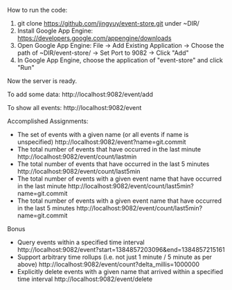 
How to run the code:
  1. git clone https://github.com/jingyuy/event-store.git under ~DIR/
  2. Install Google App Engine: https://developers.google.com/appengine/downloads
  3. Open Google App Engine: File -> Add Existing Application -> Choose
     the path of ~DIR/event-store/ -> Set Port to 9082 -> Click "Add"
  4. In Google App Engine, choose the application of "event-store" and
     click "Run"

Now the server is ready.


To add some data:
  http://localhost:9082/event/add

To show all events:
  http://localhost:9082/event

Accomplished Assignments:

 * The set of events with a given name (or all events if name is unspecified)
  http://localhost:9082/event?name=git.commit
 * The total number of events that have occurred in the last minute
  http://localhost:9082/event/count/lastmin
 * The total number of events that have occurred in the last 5 minutes
  http://localhost:9082/event/count/last5min
 * The total number of events with a given event name that have occurred in the last minute
  http://localhost:9082/event/count/last5min?name=git.commit
 * The total number of events with a given event name that have occurred in the last 5 minutes
  http://localhost:9082/event/count/last5min?name=git.commit

Bonus
 * Query events within a specified time interval
   http://localhost:9082/event?start=1384857203096&end=1384857215161
 * Support arbitrary time rollups (i.e. not just 1 minute / 5 minute as per above)
   http://localhost:9082/event/count?delta_millis=1000000
 * Explicitly delete events with a given name that arrived within a specified time interval
   http://localhost:9082/event/delete

